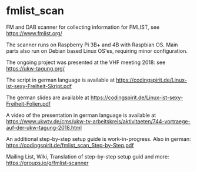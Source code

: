 # fmlist_scan
FM and DAB scanner for collecting information for FMLIST, see https://www.fmlist.org/

The scanner runs on Raspberry Pi 3B+ and 4B with Raspbian OS. Main parts also run on Debian based Linux OS'es, requiring minor configuration.

The ongoing project was presented at the VHF meeting 2018: see https://ukw-tagung.org/

The script in german language is available at https://codingspirit.de/Linux-ist-sexy-Freiheit-Skript.pdf

The german slides are available at https://codingspirit.de/Linux-ist-sexy-Freiheit-Folien.pdf

A video of the presentation in german language is available at https://www.ukwtv.de/cms/ukw-tv-arbeitskreis/aktivitaeten/744-vortraege-auf-der-ukw-tagung-2018.html

An additional step-by-step setup guide is work-in-progress. Also in german: https://codingspirit.de/fmlist_scan_Step-by-Step.pdf

Mailing List, Wiki, Translation of step-by-step setup guid and more: https://groups.io/g/fmlist-scanner
